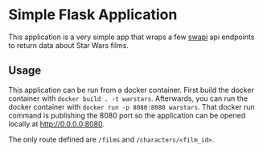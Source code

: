# Simple Flask Application

This application is a very simple app that wraps a few [swapi](https://swapi.dev)
api endpoints to return data about Star Wars films.

## Usage

This application can be run from a docker container. First build the docker container
with `docker build . -t warstars`. Afterwards, you can run the docker container
with `docker run -p 8080:8080 warstars`. That docker run command is publishing the 8080
port so the application can be opened locally at http://0.0.0.0:8080.

The only route defined are `/films` and `/characters/<film_id>`.